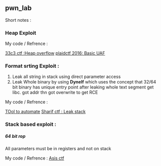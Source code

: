 ## pwn_lab

Short notes : 

### Heap Exploit

My code / Refrence :


<a href="https://github.com/sivaramaaa/CTF_repo/blob/master/33c3ctf/exploit.py">33c3 ctf :Heap overflow</a>
<a href="https://github.com/sivaramaaa/CTF_repo/blob/master/33c3ctf/exploit.py">plaidctf 2016: Basic UAF </a> 

### Format srting Exploit :
1) Leak all string in stack using direct parameter access 
2) Leak Whole binary by using <b>Dynelf</b> which uses the concept that 32/64 bit binary has unique entry point 
   after leaking whole text segment get libc. got addr thn got overwrite to get RCE

My code / Refrence :


<a href="https://github.com/sivaramaaa/My_tools/blob/master/Format_String">TOol to automate</a>
<a href="https://github.com/sivaramaaa/CTF_repo/blob/master/Sharifctf/Brute.py">Sharif ctf : Leak stack</a>


### Stack based exploit :

##### 64 bit rop

All parameters must be in registers and not on stack 

My code / Refrence :
<a href="https://github.com/sivaramaaa/CTF_repo/tree/master/asisctf-2017">Asis ctf </a>



